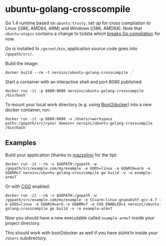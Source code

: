 ubuntu-golang-crosscompile
==========================
Go 1.4 runtime based on `ubuntu:trusty`, set up for cross compilation to Linux (i386, AMD64, ARM) and Windows (i386, AMD64).
Note that `ubuntu:utopic` contains a change to tzdata which [breaks Go compilation](https://code.google.com/p/go/issues/detail?id=8547) for now.

Go is installed to `/goroot/bin`, application source code goes into `/gopath/src/`.

Build the image:

    docker build --rm -t neroinc/ubuntu-golang-crosscompile .`


Start a container with an interactive shell and port 8080 published:

    docker run -it -p 8080:8080 neroinc/ubuntu-golang-crosscompile /bin/bash`


To mount your local work directory (e.g. using [Boot2docker](http://boot2docker.io/))
into a new docker container, run:

    docker run -it -p 8080:8080 -v /Users/<workspace path>:/gopath/src/<your domain> neroinc/ubuntu-golang-crosscompile /bin/bash`


Examples
--------
Build your application (thanks to [mazzolino](https://registry.hub.docker.com/u/mazzolino/) for the tip):

    docker run -it --rm -v $GOPATH:/gopath -w /gopath/src/example.com/my/example -e GOOS=linux -e GOARCH=arm -e GOARM=7 neroinc/ubuntu-golang-crosscompile go build -v -o example-armv7`


Or with [CGO](https://github.com/golang/go/wiki/cgo) enabled:

    docker run -it --rm -v $GOPATH:/gopath -w /gopath/src/example.com/my/example -e CC=arm-linux-gnueabihf-gcc-4.7 -e GOOS=linux -e GOARCH=arm -e GOARM=7 -e CGO_ENABLED=1 neroinc/ubuntu-golang-crosscompile go build -v -o example-armv7


Now you should have a new executable called `example-armv7` inside your project directory.

This should work with boot2docker as well if you have `$GOPATH` inside your `/Users` subdirectory.
